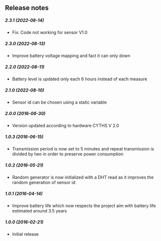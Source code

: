 Release notes
-------------
##### 2.3.1 (2022-08-14)
 * Fix: Code not working for sensor V1.0

##### 2.3.0 (2022-08-13)
 * Improve battery voltage mapping and fact it can only down

##### 2.2.0 (2022-08-11)
 * Battery level is updated only each 6 hours instead of each measure

##### 2.1.0 (2022-08-10)
 * Sensor id can be chosen using a static variable

##### 2.0.0 (2016-08-30)
 * Version updated according to hardware CYTHS V 2.0

##### 1.0.3 (2016-06-15)
 * Transmission period is now set to 5 minutes and repeat transmission is divided by two in order to preserve power consumption

##### 1.0.2 (2016-05-21)
 * Random generator is now initialized with a DHT read as it improves the random generation of sensor id

##### 1.0.1 (2016-04-14)
 * Improve battery life which now respects the project aim with battery life estimated around 3.5 years

##### 1.0.0 (2016-02-21)
 * Initial release
